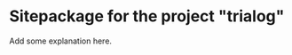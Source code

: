 Sitepackage for the project "trialog"
==============================================================

Add some explanation here.
